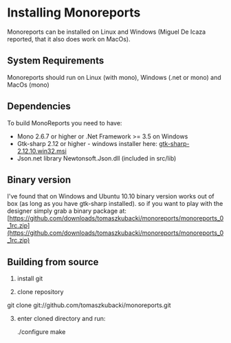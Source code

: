 Installing Monoreports
======================

Monoreports can be installed on Linux and Windows 
(Miguel De Icaza reported, that it also does work on MacOs).

System Requirements
-------------------
Monoreports should run on Linux (with mono), Windows (.net or mono) and MacOs (mono)

Dependencies
------------

To build MonoReports you need to have:

- Mono 2.6.7 or higher or .Net Framework >= 3.5 on Windows
- Gtk-sharp 2.12 or higher  - windows installer here: 
[gtk-sharp-2.12.10.win32.msi](http://ftp.novell.com/pub/mono/gtk-sharp/gtk-sharp-2.12.10.win32.msi)
- Json.net library Newtonsoft.Json.dll (included in src/lib)

Binary version
------------------
I've found that on Windows and Ubuntu 10.10 binary version works out of box (as long as you have gtk-sharp installed). 
so if you want to play with the designer simply grab a binary package at:
[https://github.com/downloads/tomaszkubacki/monoreports/monoreports_0_1rc.zip](https://github.com/downloads/tomaszkubacki/monoreports/monoreports_0_1rc.zip)

Building from source
----------------------

1. install git

2. clone repository

git clone git://github.com/tomaszkubacki/monoreports.git

3. enter cloned directory and run:

	./configure
	make




 

